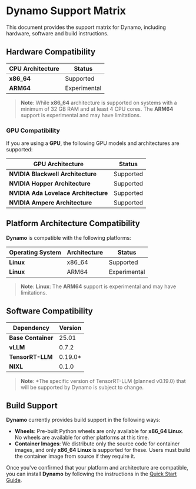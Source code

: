 # Dynamo Support Matrix

This document provides the support matrix for Dynamo, including hardware, software and build instructions.

## Hardware Compatibility


| **CPU Architecture**  | **Status**    |
|-----------------------|---------------|
| **x86_64**            | Supported     |
| **ARM64**             | Experimental  |

> **Note**: While **x86_64** architecture is supported on systems with a minimum of 32 GB RAM and at least 4 CPU cores. The **ARM64** support is experimental and may have limitations.

### GPU Compatibility

If you are using a **GPU**, the following GPU models and architectures are supported:

| **GPU Architecture**                | **Status**    |
|-------------------------------------|---------------|
| **NVIDIA Blackwell Architecture**   | Supported     |
| **NVIDIA Hopper Architecture**      | Supported     |
| **NVIDIA Ada Lovelace Architecture**| Supported     |
| **NVIDIA Ampere Architecture**      | Supported     |

## Platform Architecture Compatibility

**Dynamo** is compatible with the following platforms:

| **Operating System**   | **Architecture**   | **Status**              |
|------------------------|--------------------|-------------------------|
| **Linux**              | x86_64             | Supported               |
| **Linux**              | ARM64              | Experimental            |

> **Note**: **Linux**: The **ARM64** support is experimental and may have limitations.

## Software Compatibility

| **Dependency**   | **Version** |
|------------------|-------------|
|**Base Container**|    25.01    |
| **vLLM**         |    0.7.2    |
|**TensorRT-LLM**  |    0.19.0*  |
|**NIXL**          |    0.1.0    |

> **Note**:
> *The specific version of TensorRT-LLM (planned v0.19.0) that will be supported by Dynamo is subject to change.

## Build Support
**Dynamo** currently provides build support in the following ways:

- **Wheels**: Pre-built Python wheels are only available for **x86_64 Linux**. No wheels are available for other platforms at this time.
- **Container Images**: We distribute only the source code for container images, and only **x86_64 Linux** is supported for these. Users must build the container image from source if they require it.

Once you've confirmed that your platform and architecture are compatible, you can install **Dynamo** by following the instructions in the [Quick Start Guide](https://github.com/ai-dynamo/dynamo/?tab=readme-ov-file#quick-start).
